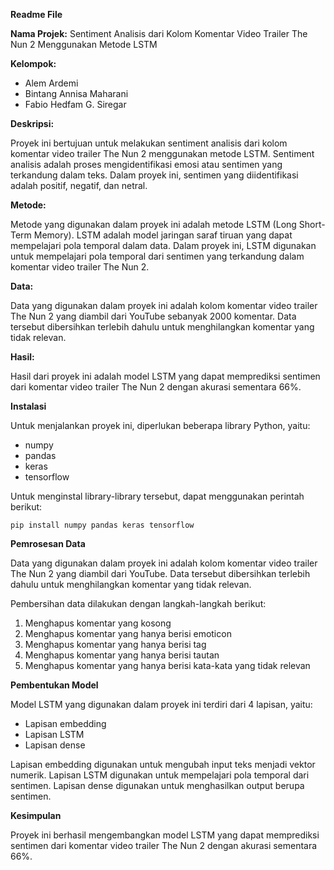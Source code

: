 **Readme File**

**Nama Projek:** Sentiment Analisis dari Kolom Komentar Video Trailer The Nun 2 Menggunakan Metode LSTM

**Kelompok:**
* Alem Ardemi
* Bintang Annisa Maharani
* Fabio Hedfam G. Siregar

**Deskripsi:**

Proyek ini bertujuan untuk melakukan sentiment analisis dari kolom komentar video trailer The Nun 2 menggunakan metode LSTM. Sentiment analisis adalah proses mengidentifikasi emosi atau sentimen yang terkandung dalam teks. Dalam proyek ini, sentimen yang diidentifikasi adalah positif, negatif, dan netral.

**Metode:**

Metode yang digunakan dalam proyek ini adalah metode LSTM (Long Short-Term Memory). LSTM adalah model jaringan saraf tiruan yang dapat mempelajari pola temporal dalam data. Dalam proyek ini, LSTM digunakan untuk mempelajari pola temporal dari sentimen yang terkandung dalam komentar video trailer The Nun 2.

**Data:**

Data yang digunakan dalam proyek ini adalah kolom komentar video trailer The Nun 2 yang diambil dari YouTube sebanyak 2000 komentar. Data tersebut dibersihkan terlebih dahulu untuk menghilangkan komentar yang tidak relevan.

**Hasil:**

Hasil dari proyek ini adalah model LSTM yang dapat memprediksi sentimen dari komentar video trailer The Nun 2 dengan akurasi sementara 66%.


**Instalasi**

Untuk menjalankan proyek ini, diperlukan beberapa library Python, yaitu:

* numpy
* pandas
* keras
* tensorflow

Untuk menginstal library-library tersebut, dapat menggunakan perintah berikut:

```
pip install numpy pandas keras tensorflow
```

**Pemrosesan Data**

Data yang digunakan dalam proyek ini adalah kolom komentar video trailer The Nun 2 yang diambil dari YouTube. Data tersebut dibersihkan terlebih dahulu untuk menghilangkan komentar yang tidak relevan.

Pembersihan data dilakukan dengan langkah-langkah berikut:

1. Menghapus komentar yang kosong
2. Menghapus komentar yang hanya berisi emoticon
3. Menghapus komentar yang hanya berisi tag
4. Menghapus komentar yang hanya berisi tautan
5. Menghapus komentar yang hanya berisi kata-kata yang tidak relevan

**Pembentukan Model**

Model LSTM yang digunakan dalam proyek ini terdiri dari 4 lapisan, yaitu:

* Lapisan embedding
* Lapisan LSTM
* Lapisan dense

Lapisan embedding digunakan untuk mengubah input teks menjadi vektor numerik. Lapisan LSTM digunakan untuk mempelajari pola temporal dari sentimen. Lapisan dense digunakan untuk menghasilkan output berupa sentimen.

**Kesimpulan**

Proyek ini berhasil mengembangkan model LSTM yang dapat memprediksi sentimen dari komentar video trailer The Nun 2 dengan akurasi sementara 66%.
